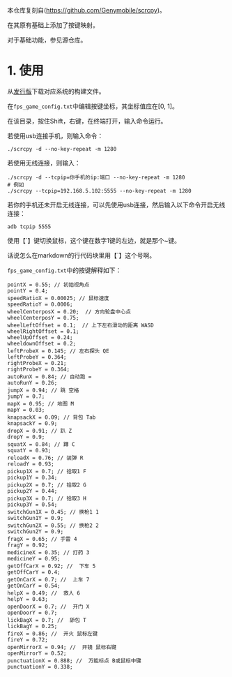 本仓库复刻自(<https://github.com/Genymobile/scrcpy>)。

在其原有基础上添加了按键映射。

对于基础功能，参见源仓库。

# 1. 使用

从[发行版](https://github.com/VacantHusky/scrcpyFpsGameKeyMap/releases/tag/What)下载对应系统的构建文件。

在`fps_game_config.txt`中编辑按键坐标，其坐标值应在[0, 1]。

在该目录，按住Shift，右键，在终端打开，输入命令运行。

若使用usb连接手机，则输入命令：
```shell
./scrcpy -d --no-key-repeat -m 1280
```

若使用无线连接，则输入：
```shell
./scrcpy -d --tcpip=你手机的ip:端口 --no-key-repeat -m 1280
# 例如
./scrcpy --tcpip=192.168.5.102:5555 --no-key-repeat -m 1280
```

若你的手机还未开启无线连接，可以先使用usb连接，然后输入以下命令开启无线连接：
```shell
adb tcpip 5555 
```

使用【`】键切换鼠标，这个键在数字1键的左边，就是那个~键。

话说怎么在markdown的行代码块里用【`】这个号啊。


`fps_game_config.txt`中的按键解释如下：

```
pointX = 0.55; // 初始视角点
pointY = 0.4;
speedRatioX = 0.00025; // 鼠标速度
speedRatioY = 0.0006;
wheelCenterposX = 0.20;  // 方向轮盘中心点
wheelCenterposY = 0.75;
wheelLeftOffset = 0.1;  // 上下左右滑动的距离 WASD
wheelRightOffset = 0.1;
wheelUpOffset = 0.24;
wheeldownOffset = 0.2;
leftProbeX = 0.145; // 左右探头 QE
leftProbeY = 0.364;
rightProbeX = 0.21;
rightProbeY = 0.364;
autoRunX = 0.84; // 自动跑 =
autoRunY = 0.26;
jumpX = 0.94; // 跳 空格
jumpY = 0.7;
mapX = 0.95; // 地图 M
mapY = 0.03;
knapsackX = 0.09; // 背包 Tab
knapsackY = 0.9;
dropX = 0.91; // 趴 Z
dropY = 0.9;
squatX = 0.84; // 蹲 C
squatY = 0.93;
reloadX = 0.76; // 装弹 R
reloadY = 0.93;
pickup1X = 0.7; // 拾取1 F
pickup1Y = 0.34;
pickup2X = 0.7; // 拾取2 G
pickup2Y = 0.44;
pickup3X = 0.7; // 拾取3 H
pickup3Y = 0.54;
switchGun1X = 0.45; // 换枪1 1
switchGun1Y = 0.9;
switchGun2X = 0.55; // 换枪2 2
switchGun2Y = 0.9;
fragX = 0.65; // 手雷 4
fragY = 0.92;
medicineX = 0.35; // 打药 3
medicineY = 0.95;
getOffCarX = 0.92; //  下车 5
getOffCarY = 0.4;
getOnCarX = 0.7; //  上车 7
getOnCarY = 0.54;
helpX = 0.49; //  救人 6
helpY = 0.63;
openDoorX = 0.7; //  开门 X
openDoorY = 0.7;
lickBagX = 0.7; //  舔包 T
lickBagY = 0.25;
fireX = 0.86; //  开火 鼠标左键
fireY = 0.72;
openMirrorX = 0.94; //  开镜 鼠标右键
openMirrorY = 0.52;
punctuationX = 0.888; //  万能标点 B或鼠标中键
punctuationY = 0.338;

```